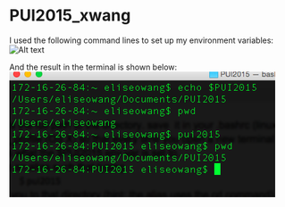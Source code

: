# PUI2015_xwang
I used the following command lines to set up my environment variables:
![Alt text]()

And the result in the terminal is shown below:
![Alt text](xwang_terminal.png)
